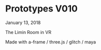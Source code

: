 # Prototypes V010

January 13, 2018

The Limin Room in VR

Made with a-frame / three.js / glitch / maya
